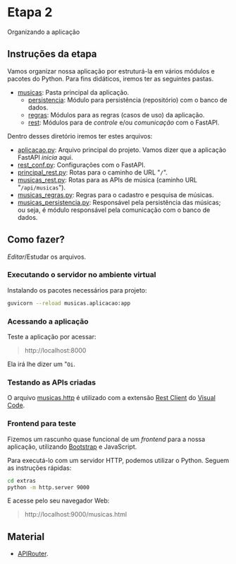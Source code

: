 # Etapa 2

Organizando a aplicação

## Instruções da etapa

Vamos organizar nossa aplicação por estruturá-la em vários módulos e pacotes do Python.
Para fins didáticos, iremos ter as seguintes pastas.

- [musicas](./musicas/): Pasta principal da aplicação. 
  - [persistencia](./musicas/persistencia/): Módulo para persistência (repositório) 
  com o banco de dados.
  - [regras](./musicas/regras): Módulos para as regras (casos de uso) da 
  aplicação.
  - [rest](./musicas/regras): Módulos para de _controle_ e/ou _comunicação_ com o 
  FastAPI.

Dentro desses diretório iremos ter estes arquivos:

- [aplicacao.py](./musicas/aplicacao.py): Arquivo principal do projeto.
Vamos dizer que a aplicação FastAPI _inicia_ aqui.
- [rest_conf.py](./musicas/rest/rest_conf.py): Configurações com o FastAPI.
- [principal_rest.py](./musicas/rest/principal_rest.py): Rotas para o caminho de URL "`/`".
- [musicas_rest.py](./musicas/rest/musicas_rest.py): Rotas para as APIs de música 
(caminho URL "`/api/musicas`").
- [musicas_regras.py](./musicas/regras/musicas_regras.py): Regras para o cadastro e pesquisa
de músicas.
- [musicas_persistencia.py](./musicas/persistencia/musicas_persistencia.py): Responsável pela
persistência das músicas; ou seja, é módulo responsável pela comunicação com o banco de dados.

## Como fazer?

_Editar_/Estudar os arquivos.

### Executando o servidor no ambiente virtual

Instalando os pacotes necessários para projeto:

```sh
guvicorn --reload musicas.aplicacao:app
```

### Acessando a aplicação

Teste a aplicação por acessar: 

> http://localhost:8000

Ela irá lhe dizer um "`Oi`.

### Testando as APIs criadas

O arquivo [musicas.http](./extras/musicas.http) é utilizado com 
a extensão [Rest Client](https://marketplace.visualstudio.com/items?itemName=humao.rest-client)
do [Visual Code](https://code.visualstudio.com/).

### Frontend para teste

Fizemos um rascunho quase funcional de um _frontend_ 
para a nossa aplicação, utilizando [Bootstrap](https://getbootstrap.com/) e JavaScript.

Para executá-lo com um servidor HTTP, podemos utilizar o Python. Seguem as instruções rápidas:

```sh
cd extras
python -m http.server 9000
```

E acesse pelo seu navegador Web:

> http://localhost:9000/musicas.html

## Material

- [APIRouter](https://fastapi.tiangolo.com/tutorial/bigger-applications).
